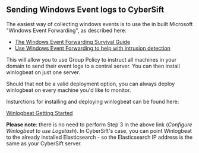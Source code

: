 ## Sending Windows Event logs to CyberSift

The easiest way of collecting windows events is to use the in built Microsoft "Windows Event Forwarding", as described here:

* [The Windows Event Forwarding Survival Guide](https://hackernoon.com/the-windows-event-forwarding-survival-guide-2010db7a68c4)
* [Use Windows Event Forwarding to help with intrusion detection](https://docs.microsoft.com/en-us/windows/security/threat-protection/use-windows-event-forwarding-to-assist-in-intrusion-detection)

This will allow you to use Group Policy to instruct all machines in your domain to send their event logs to a central server. You can then install winlogbeat on just one server.

Should that not be a valid deployment option, you can always deploy winlogbeat on every machine you'd like to monitor.

Insturctions for installing and deploying winlogbeat can be found here:

[Winlogbeat Getting Started](https://www.elastic.co/guide/en/beats/winlogbeat/6.3/winlogbeat-getting-started.html)

**Please note**: there is no need to perform Step 3 in the above link (*Configure Winlogbeat to use Logstash*). In CyberSift's case, you can point Winlogbeat to the already installed Elasticsearch - so the Elasticsearch IP address is the same as your CyberSift server.